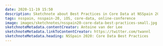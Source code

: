 ```yaml
---
date: 2020-11-19 15:50
description: Sketchnote about Best Practices in Core Data at NSSpain 2020
tags: nsspain, nsspain-20, iOS, core-data, online-conference
image: images/sketchnotes/nsspain20-core-data-best-practices-small.jpg
sketchnoteMetadata.contentCreator: Antoine van der Lee
sketchnoteMetadata.linkToContentCreator: https://twitter.com/twannl
sketchnoteMetadata.heading: NSSpain 2020: Core Data Best Practices
---
```

